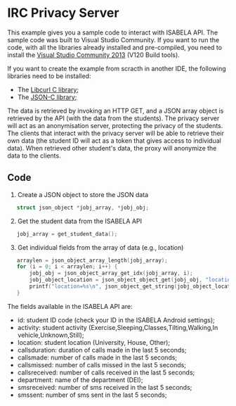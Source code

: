 # IRC Privacy Server
This example gives you a sample code to interact with ISABELA API. The sample code was built to Visual Studio Community. If you want to run the code, with all the libraries already installed and pre-compiled, you need to install the [Visual Studio Community 2013](https://docs.microsoft.com/en-us/visualstudio/releasenotes/vs2013-community-vs) (V120 Build tools). 

If you want to create the example from scracth in another IDE, the following libraries need to be installed:
* The [Libcurl C library](https://curl.haxx.se/libcurl/);
* The [JSON-C library](https://github.com/json-c/json-c);

The data is retrieved by invoking an HTTP GET, and a JSON array object is retrieved by the API (with the data from the students). 
The privacy server will act as an anonymisation server, protecting the privacy of the students. The clients that interact with the privacy server will be able to retrieve their own data (the student ID will act as a token that gives access to individual data). When retrieved other student's data, the proxy will anonymize the data to the clients.

## Code

1. Create a JSON object to store the JSON data 
 ```c
	struct json_object *jobj_array, *jobj_obj;
 ```
 2. Get the student data from the ISABELA API 
 ```c
	jobj_array = get_student_data();
 ```
 3. Get individual fields from the array of data (e.g., location)
 ```c
	arraylen = json_object_array_length(jobj_array);
	for (i = 0; i < arraylen; i++) {
		jobj_obj = json_object_array_get_idx(jobj_array, i);
		jobj_object_location = json_object_object_get(jobj_obj, "location");
		printf("location=%s\n", json_object_get_string(jobj_object_location));
	}
 ```
 
The fields available in the ISABELA API are:
* id: student ID code (check your ID in the ISABELA Android settings);
* activity: student activity (Exercise,Sleeping,Classes,Tilting,Walking,In vehicle,Unknown,Still);
* location: student location (University, House, Other);
* callsduration: duration of calls made in the last 5 seconds;
* callsmade: number of calls made in the last 5 seconds;
* callsmissed: number of calls missed in the last 5 seconds;
* callsreceived: number of calls received in the last 5 seconds;
* department: name of the department (DEI);
* smsreceived: number of sms received in the last 5 seconds;
* smssent: number of sms sent in the last 5 seconds;
